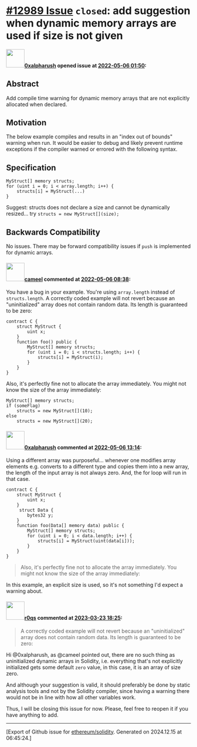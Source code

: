 # [\#12989 Issue](https://github.com/ethereum/solidity/issues/12989) `closed`: add suggestion when dynamic memory arrays are used if size is not given

#### <img src="https://avatars.githubusercontent.com/u/87383155?u=92ab2406e2f45ff6a5191160c0e26976abe035b7&v=4" width="50">[0xalpharush](https://github.com/0xalpharush) opened issue at [2022-05-06 01:50](https://github.com/ethereum/solidity/issues/12989):

## Abstract

Add compile time warning for dynamic memory arrays that are not explicitly allocated when declared.

## Motivation

The below example compiles and results in an "index out of bounds" warning when run. It would be easier to debug and likely prevent runtime exceptions if the compiler warned or errored with the following syntax.

## Specification
```
MyStruct[] memory structs;
for (uint i = 0; i < array.length; i++) {
    structs[i] = MyStruct(...)
}
```
Suggest: structs does not declare a size and cannot be dynamically resized... try `structs = new MyStruct[](size);`
## Backwards Compatibility
No issues. There may be forward compatibility issues if `push` is implemented for dynamic arrays.


#### <img src="https://avatars.githubusercontent.com/u/137030?v=4" width="50">[cameel](https://github.com/cameel) commented at [2022-05-06 08:38](https://github.com/ethereum/solidity/issues/12989#issuecomment-1119387261):

You have a bug in your example. You're using `array.length` instead of `structs.length`. A correctly coded example will not revert because an "uninitialized" array does not contain random data. Its length is guaranteed to be zero:
```solidity
contract C {
    struct MyStruct {
        uint x;
    }
    function foo() public {
        MyStruct[] memory structs;
        for (uint i = 0; i < structs.length; i++) {
            structs[i] = MyStruct(i);
        }
    }
}
```

Also, it's perfectly fine not to allocate the array immediately. You might not know the size of the array immediately:
```solidity
MyStruct[] memory structs;
if (someFlag)
    structs = new MyStruct[](10);
else
    structs = new MyStruct[](20);
```

#### <img src="https://avatars.githubusercontent.com/u/87383155?u=92ab2406e2f45ff6a5191160c0e26976abe035b7&v=4" width="50">[0xalpharush](https://github.com/0xalpharush) commented at [2022-05-06 13:14](https://github.com/ethereum/solidity/issues/12989#issuecomment-1119604619):

Using a different array was purposeful... whenever one modifies array elements e.g. converts to a different type and copies them into a new array, the length of the input array is not always zero. And, the for loop will run in that case.
```
contract C {
    struct MyStruct {
        uint x;
    }
     struct Data {
        bytes32 y;
    }
    function foo(Data[] memory data) public {
        MyStruct[] memory structs;
        for (uint i = 0; i < data.length; i++) {
            structs[i] = MyStruct(uint(data[i]));
        }
    }
}
```

> Also, it's perfectly fine not to allocate the array immediately. You might not know the size of the array immediately:

In this example, an explicit size is used, so it's not something I'd expect a warning about.

#### <img src="https://avatars.githubusercontent.com/u/457348?u=e02c93e6d98c1154952140a8d5af50d9d5ca59c9&v=4" width="50">[r0qs](https://github.com/r0qs) commented at [2023-03-23 18:25](https://github.com/ethereum/solidity/issues/12989#issuecomment-1481696065):

> A correctly coded example will not revert because an "uninitialized" array does not contain random data. Its length is guaranteed to be zero:

Hi @0xalpharush, as @cameel  pointed out, there are no such thing as uninitialized dynamic arrays in Solidity, i.e. everything that's not explicitly initialized gets some default `zero` value, in this case, it is an array of size zero.

And although your suggestion is valid, it should preferably be done by static analysis tools and not by the Solidity compiler, since having a warning there would not be in line with how all other variables work.

Thus, I will be closing this issue for now. Please, feel free to reopen it if you have anything to add.


-------------------------------------------------------------------------------



[Export of Github issue for [ethereum/solidity](https://github.com/ethereum/solidity). Generated on 2024.12.15 at 06:45:24.]
